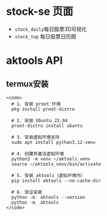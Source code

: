 # stock-se 页面
- `stock_daily`每日股票3D可视化
- `stock_top` 每日股票日历图

# aktools API
## termux安装

    <code>
      # 1. 安装 proot 环境
      pkg install proot-distro
      
      # 2. 安装 Ubuntu 22.04
      proot-distro install ubuntu
      
      # 3. 安装虚拟环境支持
      sudo apt install python3.12-venv
      
      # 4. 创建并激活虚拟环境
      python3 -m venv ~/aktools_venv
      source ~/aktools_venv/bin/activate
      
      # 5. 安装 aktools（虚拟环境内）
      pip install aktools --no-cache-dir
      
      # 6. 验证安装
      python -m  aktools --version
      python -m  aktools
    </code>

